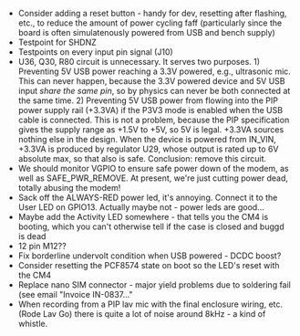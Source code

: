* Consider adding a reset button - handy for dev, resetting after flashing, etc., to reduce the amount of power cycling faff (particularly since the board is often simulatenously powered from USB and bench supply)
* Testpoint for SHDNZ
* Testpoints on every input pin signal (J10)
* U36, Q30, R80 circuit is unnecessary. It serves two purposes. 1) Preventing 5V USB power reaching a 3.3V powered, e.g., ultrasonic mic. This can never happen, because the 3.3V powered device and 5V USB input *share the same pin*, so by physics can never be both connected at the same time. 2) Preventing 5V USB power from flowing into the PIP power supply rail (+3.3VA) if the P3V3 mode is enabled when the USB cable is connected. This is not a problem, because the PIP specification gives the supply range as +1.5V to +5V, so 5V is legal. +3.3VA sources nothing else in the design. When the device is powered from IN_VIN, +3.3VA is produced by regulator U29, whose output is rated up to 6V absolute max, so that also is safe. Conclusion: remove this circuit.
* We should monitor VGPIO to ensure safe power down of the modem, as well as SAFE_PWR_REMOVE. At present, we're just cutting power dead, totally abusing the modem!
* Sack off the ALWAYS-RED power led, it's annoying. Connect it to the User LED on GPIO13. Actually maybe not - power leds are good...
* Maybe add the Activity LED somewhere - that tells you the CM4 is booting, which you can't otherwise tell if the case is closed and buggd is dead
* 12 pin M12??
* Fix borderline undervolt condition when USB powered - DCDC boost?
* Consider resetting the PCF8574 state on boot so the LED's reset with the CM4
* Replace nano SIM connector - major yield problems due to soldering fail (see email "Invoice IN-0837..."
* When recording from a PIP lav mic with the final enclosure wiring, etc. (Rode Lav Go) there is quite a lot of noise around 8kHz - a kind of whistle.